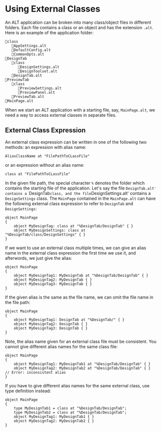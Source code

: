 # Using External Classes

An ALT application can be broken into many class/object files in different folders. Each file contains a class or an object and has the extension `.alt`. Here is an example of the application folder:
```
📂class
   📃AppSettings.alt
   📃DefaultConfig.alt
   📃CommonOpts.alt
📂DesignTab
   📂class
      📃DesignSettings.alt
      📃DesignToolset.alt
   📃DesignTab.alt
📂PreviewTab
   📂class
      📃PreviewSettings.alt
      📃PreviewPanel.alt
   📃PreviewTab.alt
📃MainPage.alt
```
When we start an ALT application with a starting file, say, `MainPage.alt`, we need a way to access external classes in separate files.

## External Class Expression

An external class expression can be written in one of the following two methods: an expression with alias name:
```altscript
AliasClassName at "FilePathToCLassFile"
```
or an expression without an alias name:
```altscript
class at "FilePathToCLassFile"
```
In the given file path, the special character `%` denotes the folder which contains the starting file of the application. Let's say the file `DesignTab.alt' contains a `DesignTab` class, and the file `DesignSettings.alt' contains a `DesignSettings` class. The `MainPage` contained in the `MainPage.alt` can have the following external class expression to refer to `DesignTab` and `DesignSettings`:
```altscript
object MainPage
{
    object MyDesignTag: class at "%DesignTab/DesignTab" { }
    object MyDesignSettings: class at "%DesignTab/class/DesignSettings" { }
}
```
If we want to use an external class multiple times, we can give an alias name in the external class expression the first time we use it, and afterwords, we just give the alias:
```altscript
object MainPage
{
    object MyDesignTag1: MyDesignTab at "%DesignTab/DesignTab" { }
    object MyDesignTag2: MyDesignTab { }
    object MyDesignTag3: MyDesignTab { }
}
```
If the given alias is the same as the file name, we can omit the file name in the file path:
```altscript
object MainPage
{
    object MyDesignTag1: DesignTab at "%DesignTab/" { }
    object MyDesignTag2: DesignTab { }
    object MyDesignTag3: DesignTab { }
}
```
Note, the alias name given for an external class file must be consistent. You cannot give different alias names for the same class file:
```altscript
object MainPage
{
    object MyDesignTag1: MyDesignTab1 at "%DesignTab/DesignTab" { }
    object MyDesignTag2: MyDesignTab2 at "%DesignTab/DesignTab" { }  // Error: inconsistent alias
}
```
If you have to give different alias names for the same external class, use type definition instead:
```altscript
object MainPage
{
    type MyDesignTab1 = class at "%DesignTab/DesignTab";
    type MyDesignTab2 = class at "%DesignTab/DesignTab";
    object MyDesignTag1: MyDesignTab1 { }
    object MyDesignTag2: MyDesignTab2 { }
}
```
